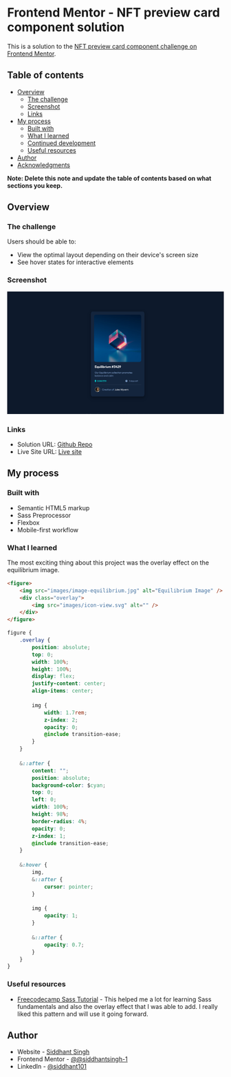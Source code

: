 # Frontend Mentor - NFT preview card component solution

This is a solution to the [NFT preview card component challenge on Frontend Mentor](https://www.frontendmentor.io/challenges/nft-preview-card-component-SbdUL_w0U).

## Table of contents

- [Overview](#overview)
  - [The challenge](#the-challenge)
  - [Screenshot](#screenshot)
  - [Links](#links)
- [My process](#my-process)
  - [Built with](#built-with)
  - [What I learned](#what-i-learned)
  - [Continued development](#continued-development)
  - [Useful resources](#useful-resources)
- [Author](#author)
- [Acknowledgments](#acknowledgments)

**Note: Delete this note and update the table of contents based on what sections you keep.**

## Overview

### The challenge

Users should be able to:

- View the optimal layout depending on their device's screen size
- See hover states for interactive elements

### Screenshot

![Solution Screenshot](screenshot/solution-screenshot.png)

### Links

- Solution URL: [Github Repo](https://github.com/siddhantsingh-1/nft-preview-card-component)
- Live Site URL: [Live site](https://siddhantsingh-1.github.io/nft-preview-card-component/)

## My process

### Built with

- Semantic HTML5 markup
- Sass Preprocessor
- Flexbox
- Mobile-first workflow

### What I learned

The most exciting thing about this project was the overlay effect on the equilibrium image.

```html
<figure>
	<img src="images/image-equilibrium.jpg" alt="Equilibrium Image" />
	<div class="overlay">
		<img src="images/icon-view.svg" alt="" />
	</div>
</figure>
```

```css
figure {
	.overlay {
		position: absolute;
		top: 0;
		width: 100%;
		height: 100%;
		display: flex;
		justify-content: center;
		align-items: center;

		img {
			width: 1.7rem;
			z-index: 2;
			opacity: 0;
			@include transition-ease;
		}
	}

	&::after {
		content: "";
		position: absolute;
		background-color: $cyan;
		top: 0;
		left: 0;
		width: 100%;
		height: 98%;
		border-radius: 4%;
		opacity: 0;
		z-index: 1;
		@include transition-ease;
	}

	&:hover {
		img,
		&::after {
			cursor: pointer;
		}

		img {
			opacity: 1;
		}

		&::after {
			opacity: 0.7;
		}
	}
}
```

### Useful resources

- [Freecodecamp Sass Tutorial](https://www.youtube.com/watch?v=_a5j7KoflTs&t=6075s) - This helped me a lot for learning Sass fundamentals and also the overlay effect that I was able to add. I really liked this pattern and will use it going forward.

## Author

- Website - [Siddhant Singh](https://www.github.com/siddhantsingh-1)
- Frontend Mentor - [@@siddhantsingh-1](https://www.frontendmentor.io/profile/siddhantsingh-1)
- LinkedIn - [@siddhant101](https://www.linkedin.com/in/siddhant101/)
